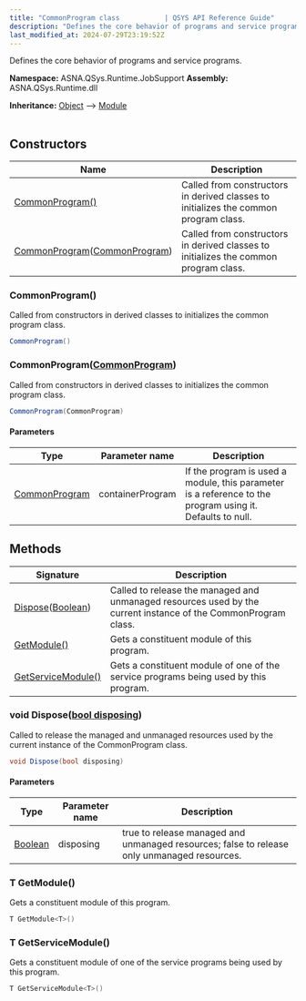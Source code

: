 ```yaml
---
title: "CommonProgram class           | QSYS API Reference Guide"
description: "Defines the core behavior of programs and service programs. "
last_modified_at: 2024-07-29T23:19:52Z
---
```


Defines the core behavior of programs and service programs.

**Namespace:** ASNA.QSys.Runtime.JobSupport
**Assembly:** ASNA.QSys.Runtime.dll

**Inheritance:** [Object](https://docs.microsoft.com/en-us/dotnet/api/system.object) --> [Module](/reference/runtime/qsys-runtime-job-support/module.html)
<br>
<br>

## Constructors

| Name | Description |
| --- | --- |
| [CommonProgram()](#commonprogram) | Called from constructors in derived classes to initializes the common program class. 
| [CommonProgram](#commonprogramcommonprogram)([CommonProgram](/reference/runtime/qsys-runtime-job-support/common-program.html)) | Called from constructors in derived classes to initializes the common program class. 

### CommonProgram()

Called from constructors in derived classes to initializes the common program class. 

```cs
CommonProgram()
```

### CommonProgram([CommonProgram](/reference/runtime/qsys-runtime-job-support/common-program.html))

Called from constructors in derived classes to initializes the common program class. 

```cs
CommonProgram(CommonProgram)
```

#### Parameters

| Type | Parameter name | Description
| --- | --- | ---
| [CommonProgram](/reference/runtime/qsys-runtime-job-support/common-program.html) | containerProgram | If the program is used a module, this parameter is a reference to the program using it. Defaults to null.

## Methods

| Signature | Description |
| --- | --- |
| [Dispose](#void-disposebool-disposing)([Boolean](https://docs.microsoft.com/en-us/dotnet/api/system.boolean)) | Called to release the managed and unmanaged resources used by the current instance of the CommonProgram class.
| [GetModule<T>()](#t-getmodule-t) | Gets a constituent module of this program.
| [GetServiceModule<T>()](#t-getservicemodule-t) | Gets a constituent module of one of the service programs being used by this program.

### void Dispose([bool disposing](https://docs.microsoft.com/en-us/dotnet/api/system.boolean))

Called to release the managed and unmanaged resources used by the current instance of the CommonProgram class.

```cs
void Dispose(bool disposing)
```

#### Parameters

| Type | Parameter name | Description
| --- | --- | ---
| [Boolean](https://docs.microsoft.com/en-us/dotnet/api/system.boolean) | disposing | true to release managed and unmanaged resources; false to release only unmanaged resources.

### T GetModule<T>()

Gets a constituent module of this program.

```cs
T GetModule<T>()
```

### T GetServiceModule<T>()

Gets a constituent module of one of the service programs being used by this program.

```cs
T GetServiceModule<T>()
```
